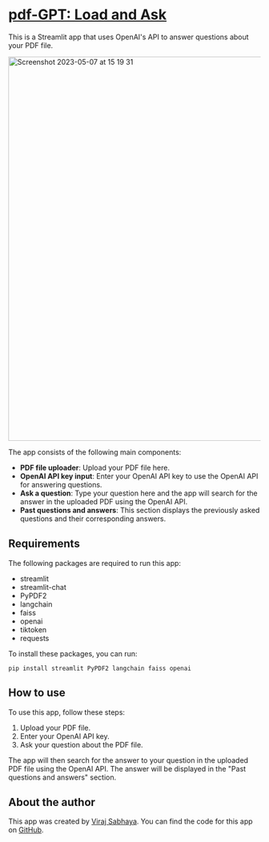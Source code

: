 # [pdf-GPT: Load and Ask](https://virajsabhaya23-load-n-ask-app-syntut.streamlit.app/)

This is a Streamlit app that uses OpenAI's API to answer questions about your PDF file. 

<img width="768" alt="Screenshot 2023-05-07 at 15 19 31" src="https://user-images.githubusercontent.com/77448246/236703411-9b14cbc8-de57-4160-9254-d05cf5e65fd1.png">

The app consists of the following main components:

- **PDF file uploader**: Upload your PDF file here.
- **OpenAI API key input**: Enter your OpenAI API key to use the OpenAI API for answering questions.
- **Ask a question**: Type your question here and the app will search for the answer in the uploaded PDF using the OpenAI API.
- **Past questions and answers**: This section displays the previously asked questions and their corresponding answers.

## Requirements

The following packages are required to run this app:

- streamlit
- streamlit-chat
- PyPDF2
- langchain
- faiss
- openai
- tiktoken
- requests

To install these packages, you can run:

```
pip install streamlit PyPDF2 langchain faiss openai
```

## How to use

To use this app, follow these steps:

1. Upload your PDF file.
2. Enter your OpenAI API key.
3. Ask your question about the PDF file.

The app will then search for the answer to your question in the uploaded PDF file using the OpenAI API. The answer will be displayed in the "Past questions and answers" section.

## About the author

This app was created by [Viraj Sabhaya](https://www.linkedin.com/in/vsabhaya23/). You can find the code for this app on [GitHub](https://github.com/virajsabhaya23/load_N_ask).
